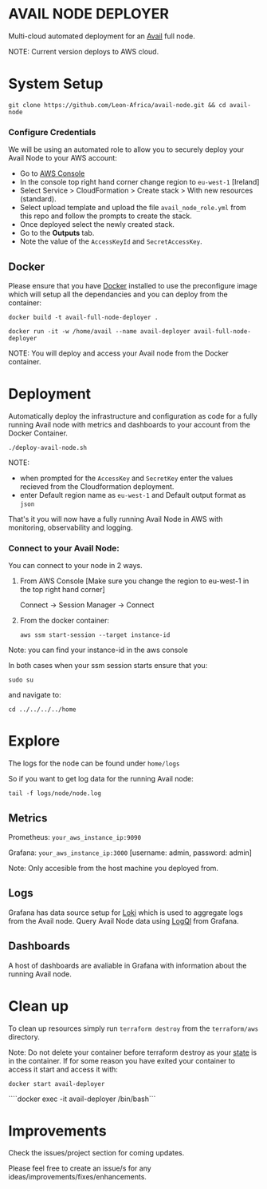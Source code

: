 # AVAIL NODE DEPLOYER

Multi-cloud automated deployment for an [Avail](https://www.availproject.org/) full node.

NOTE: Current version deploys to AWS cloud.

# System Setup

```git clone https://github.com/Leon-Africa/avail-node.git && cd avail-node```

### Configure Credentials

We will be using an automated role to allow you to securely deploy your Avail Node to your AWS account:

- Go to [AWS Console](https://aws.amazon.com/console/) 
- In the console top right hand corner change region to ````eu-west-1```` [Ireland]
- Select Service > CloudFormation > Create stack > With new resources (standard).
- Select upload template and upload the file ```avail_node_role.yml``` from this repo and follow the prompts to create the stack.
- Once deployed select the newly created stack.
- Go to the **Outputs** tab.
- Note the value of the `AccessKeyId` and `SecretAccessKey`.

## Docker 

Please ensure that you have [Docker](https://www.docker.com/products/docker-desktop/) installed to use the preconfigure image which will setup all the dependancies and you can deploy from the container:


````docker build -t avail-full-node-deployer .````

````docker run -it -w /home/avail --name avail-deployer avail-full-node-deployer````

NOTE: You will deploy and access your Avail node from the Docker container.

# Deployment

Automatically deploy the infrastructure and configuration as code for a fully running Avail node with metrics and dashboards to your account from the Docker Container.


````./deploy-avail-node.sh````

NOTE: 
- when prompted for the ````AccessKey````  and ````SecretKey```` enter the values recieved from the Cloudformation deployment.
- enter Default region name as ````eu-west-1```` and Default output format as ````json````


That's it you will now have a fully running Avail Node in AWS with monitoring, observability and logging.

### Connect to your Avail Node:

You can connect to your node in 2 ways. 

1.  From AWS Console [Make sure you change the region to eu-west-1 in the top right hand corner]
    
    Connect -> Session Manager -> Connect
2. From the docker container:

    ````aws ssm start-session --target instance-id````

Note: you can find your instance-id in the aws console


In both cases when your ssm session starts ensure that you:

````sudo su````

and navigate to:

````cd ../../../../home````

# Explore

The logs for the node can be found under ````home/logs````

So if you want to get log data for the running Avail node: 

````tail -f logs/node/node.log````

## Metrics

Prometheus:  ````your_aws_instance_ip:9090````

Grafana: ````your_aws_instance_ip:3000```` [username: admin, password: admin] 

Note: Only accesible from the host machine you deployed from. 

## Logs

Grafana has data source setup for [Loki](https://github.com/grafana/loki) which is used to aggregate logs from the Avail node. Query Avail Node data using [LogQl](https://grafana.com/docs/loki/latest/query/) from Grafana.

## Dashboards
A host of dashboards are avaliable in Grafana with information about the running Avail node.

# Clean up

To clean up resources simply run ````terraform destroy```` from the ````terraform/aws```` directory.

Note: Do not delete your container before terraform destroy as your [state](https://developer.hashicorp.com/terraform/language/state) is in the container. If for some reason you have exited your container to access it start and access it with:

````docker start avail-deployer````


````docker exec -it avail-deployer /bin/bash```


# Improvements
Check the issues/project section for coming updates. 

Please feel free to create an issue/s for any ideas/improvements/fixes/enhancements. 
